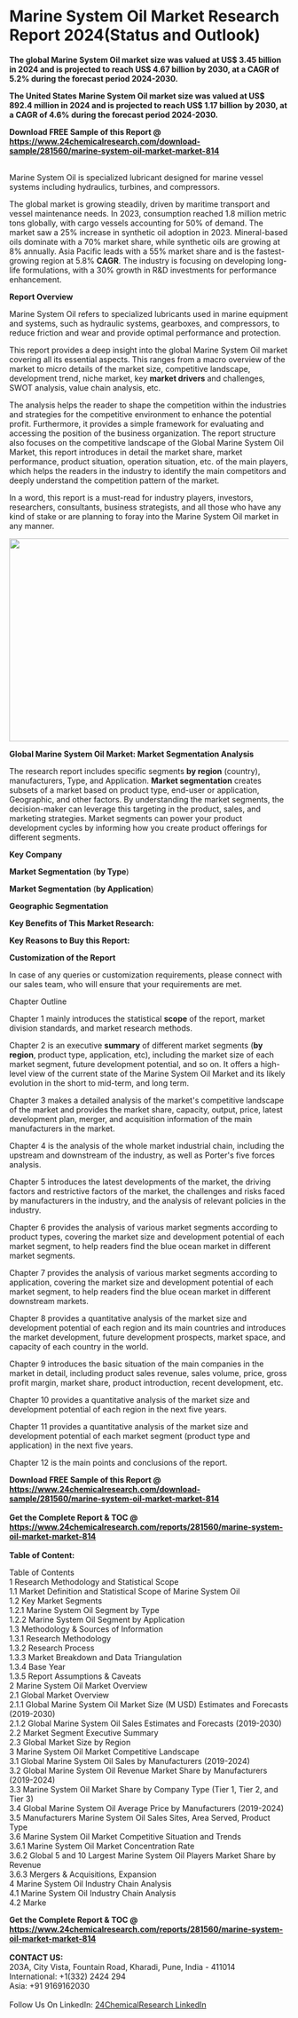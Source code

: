 <h1>Marine System Oil Market Research Report 2024(Status and Outlook)</h1><p><strong>The global Marine System Oil market size was valued at US$ 3.45 billion in 2024 and is projected to reach US$ 4.67 billion by 2030, at a CAGR of 5.2% during the forecast period 2024-2030.</strong></p><p>
</p><p><strong>The United States Marine System Oil market size was valued at US$ 892.4 million in 2024 and is projected to reach US$ 1.17 billion by 2030, at a CAGR of 4.6% during the forecast period 2024-2030.</strong></p><div><b>Download FREE Sample of this Report @ 
            <a href="https://www.24chemicalresearch.com/download-sample/281560/marine-system-oil-market-market-814">
            https://www.24chemicalresearch.com/download-sample/281560/marine-system-oil-market-market-814</a></b></div><br><p>
</p><p>Marine System Oil is specialized lubricant designed for marine vessel systems including hydraulics, turbines, and compressors.</p><p>
</p><p>The global market is growing steadily, driven by maritime transport and vessel maintenance needs. In 2023, consumption reached 1.8 million metric tons globally, with cargo vessels accounting for 50% of demand. The market saw a 25% increase in synthetic oil adoption in 2023. Mineral-based oils dominate with a 70% market share, while synthetic oils are growing at 8% annually. Asia Pacific leads with a 55% market share and is the fastest-growing region at 5.8% <strong>CAGR</strong>. The industry is focusing on developing long-life formulations, with a 30% growth in R&amp;D investments for performance enhancement.</p><p>
</p><p><strong>Report Overview</strong></p><p>
</p><p></p><p>
</p><p>Marine System Oil refers to specialized lubricants used in marine equipment and systems, such as hydraulic systems, gearboxes, and compressors, to reduce friction and wear and provide optimal performance and protection.</p><p>
</p><p>This report provides a deep insight into the global Marine System Oil market covering all its essential aspects. This ranges from a macro overview of the market to micro details of the market size, competitive landscape, development trend, niche market, key <strong>market drivers</strong> and challenges, SWOT analysis, value chain analysis, etc.</p><p>
</p><p>The analysis helps the reader to shape the competition within the industries and strategies for the competitive environment to enhance the potential profit. Furthermore, it provides a simple framework for evaluating and accessing the position of the business organization. The report structure also focuses on the competitive landscape of the Global Marine System Oil Market, this report introduces in detail the market share, market performance, product situation, operation situation, etc. of the main players, which helps the readers in the industry to identify the main competitors and deeply understand the competition pattern of the market.</p><p>
</p><p>In a word, this report is a must-read for industry players, investors, researchers, consultants, business strategists, and all those who have any kind of stake or are planning to foray into the Marine System Oil market in any manner.</p><p>
</p><p><img alt="" src="https://24chemicalresearch.com/assets/report-images/MarineSystemOilMarket.png" style="height:366px; width:731px"></p><p>
</p><p><strong>Global Marine System Oil Market: Market Segmentation Analysis</strong></p><p>
</p><p>The research report includes specific segments <strong>by region</strong> (country), manufacturers, Type, and Application. <strong>Market segmentation</strong> creates subsets of a market based on product type, end-user or application, Geographic, and other factors. By understanding the market segments, the decision-maker can leverage this targeting in the product, sales, and marketing strategies. Market segments can power your product development cycles by informing how you create product offerings for different segments.</p><p>
</p><p><strong>Key Company</strong></p><p>
</p><p>
</p><p><strong>Market Segmentation</strong> (<strong>by Type</strong>)</p><p>
</p><p>
</p><p><strong>Market Segmentation</strong> (<strong>by Application</strong>)</p><p>
</p><p>
</p><p><strong>Geographic Segmentation</strong></p><p>
</p><p>
</p><p><strong>Key Benefits of This Market Research:</strong></p><p>
</p><p>
</p><p><strong>Key Reasons to Buy this Report:</strong></p><p>
</p><p>
</p><p><strong>Customization of the Report</strong></p><p>
</p><p>In case of any queries or customization requirements, please connect with our sales team, who will ensure that your requirements are met.</p><p>
</p><p>Chapter Outline</p><p>
</p><p>Chapter 1 mainly introduces the statistical <strong>scope</strong> of the report, market division standards, and market research methods.</p><p>
</p><p>Chapter 2 is an executive <strong>summary</strong> of different market segments (<strong>by region</strong>, product type, application, etc), including the market size of each market segment, future development potential, and so on. It offers a high-level view of the current state of the Marine System Oil Market and its likely evolution in the short to mid-term, and long term.</p><p>
</p><p>Chapter 3 makes a detailed analysis of the market's competitive landscape of the market and provides the market share, capacity, output, price, latest development plan, merger, and acquisition information of the main manufacturers in the market.</p><p>
</p><p>Chapter 4 is the analysis of the whole market industrial chain, including the upstream and downstream of the industry, as well as Porter's five forces analysis.</p><p>
</p><p>Chapter 5 introduces the latest developments of the market, the driving factors and restrictive factors of the market, the challenges and risks faced by manufacturers in the industry, and the analysis of relevant policies in the industry.</p><p>
</p><p>Chapter 6 provides the analysis of various market segments according to product types, covering the market size and development potential of each market segment, to help readers find the blue ocean market in different market segments.</p><p>
</p><p>Chapter 7 provides the analysis of various market segments according to application, covering the market size and development potential of each market segment, to help readers find the blue ocean market in different downstream markets.</p><p>
</p><p>Chapter 8 provides a quantitative analysis of the market size and development potential of each region and its main countries and introduces the market development, future development prospects, market space, and capacity of each country in the world.</p><p>
</p><p>Chapter 9 introduces the basic situation of the main companies in the market in detail, including product sales revenue, sales volume, price, gross profit margin, market share, product introduction, recent development, etc.</p><p>
</p><p>Chapter 10 provides a quantitative analysis of the market size and development potential of each region in the next five years.</p><p>
</p><p>Chapter 11 provides a quantitative analysis of the market size and development potential of each market segment (product type and application) in the next five years.</p><p>
</p><p>Chapter 12 is the main points and conclusions of the report.</p><div><b>Download FREE Sample of this Report @ 
            <a href="https://www.24chemicalresearch.com/download-sample/281560/marine-system-oil-market-market-814">
            https://www.24chemicalresearch.com/download-sample/281560/marine-system-oil-market-market-814</a></b></div><br><div><b>Get the Complete Report & TOC @ 
            <a href="https://www.24chemicalresearch.com/reports/281560/marine-system-oil-market-market-814">
            https://www.24chemicalresearch.com/reports/281560/marine-system-oil-market-market-814</a></b></div><br>
            <b>Table of Content:</b><p>Table of Contents<br />
 1 Research Methodology and Statistical Scope<br />
 1.1 Market Definition and Statistical Scope of Marine System Oil<br />
 1.2 Key Market Segments<br />
 1.2.1 Marine System Oil Segment by Type<br />
 1.2.2 Marine System Oil Segment by Application<br />
 1.3 Methodology & Sources of Information<br />
 1.3.1 Research Methodology<br />
 1.3.2 Research Process<br />
 1.3.3 Market Breakdown and Data Triangulation<br />
 1.3.4 Base Year<br />
 1.3.5 Report Assumptions & Caveats<br />
 2 Marine System Oil Market Overview<br />
 2.1 Global Market Overview<br />
 2.1.1 Global Marine System Oil Market Size (M USD) Estimates and Forecasts (2019-2030)<br />
 2.1.2 Global Marine System Oil Sales Estimates and Forecasts (2019-2030)<br />
 2.2 Market Segment Executive Summary<br />
 2.3 Global Market Size by Region<br />
 3 Marine System Oil Market Competitive Landscape<br />
 3.1 Global Marine System Oil Sales by Manufacturers (2019-2024)<br />
 3.2 Global Marine System Oil Revenue Market Share by Manufacturers (2019-2024)<br />
 3.3 Marine System Oil Market Share by Company Type (Tier 1, Tier 2, and Tier 3)<br />
 3.4 Global Marine System Oil Average Price by Manufacturers (2019-2024)<br />
 3.5 Manufacturers Marine System Oil Sales Sites, Area Served, Product Type<br />
 3.6 Marine System Oil Market Competitive Situation and Trends<br />
 3.6.1 Marine System Oil Market Concentration Rate<br />
 3.6.2 Global 5 and 10 Largest Marine System Oil Players Market Share by Revenue<br />
 3.6.3 Mergers & Acquisitions, Expansion<br />
 4 Marine System Oil Industry Chain Analysis<br />
 4.1 Marine System Oil Industry Chain Analysis<br />
 4.2 Marke</p><div><b>Get the Complete Report & TOC @ 
            <a href="https://www.24chemicalresearch.com/reports/281560/marine-system-oil-market-market-814">
            https://www.24chemicalresearch.com/reports/281560/marine-system-oil-market-market-814</a></b></div><br><b>CONTACT US:</b><br>
            203A, City Vista, Fountain Road, Kharadi, Pune, India - 411014<br>
            International: +1(332) 2424 294<br>
            Asia: +91 9169162030 <br><br>
            Follow Us On LinkedIn: <a href="https://www.linkedin.com/company/24chemicalresearch/">24ChemicalResearch LinkedIn</a>